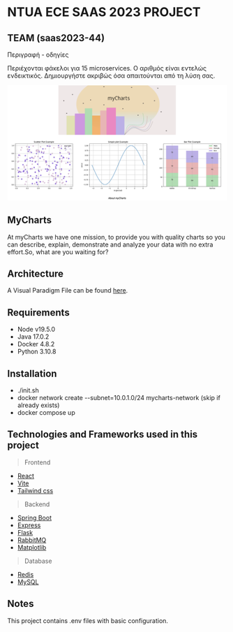 # NTUA ECE SAAS 2023 PROJECT
  
## TEAM (saas2023-44)
  
Περιγραφή - οδηγίες
  
Περιέχονται φάκελοι για 15 microservices. Ο αριθμός είναι εντελώς ενδεικτικός. Δημιουργήστε ακριβώς όσα απαιτούνται από τη λύση σας.

![myChartsHome](myChartsHome.png)

## MyCharts

At myCharts we have one mission, to provide you with quality charts so you can describe, explain, demonstrate and analyze your data with no extra effort.So, what are you waiting for?

## Architecture

A Visual Paradigm File can be found [here](/architecture/).

## Requirements

* Node v19.5.0
* Java 17.0.2
* Docker 4.8.2
* Python 3.10.8

## Installation

* ./init.sh
* docker network create --subnet=10.0.1.0/24 mycharts-network (skip if already exists)
* docker compose up

## Technologies and Frameworks used in this project

> Frontend
* [React](https://react.dev/)
* [Vite](https://vitejs.dev/)
* [Tailwind css](https://tailwindcss.com/)

> Backend 
* [Spring Boot](https://spring.io/projects/spring-boot)
* [Express](https://expressjs.com/)
* [Flask](https://flask.palletsprojects.com/en/2.3.x/)
* [RabbitMQ](https://www.rabbitmq.com/)
* [Matplotlib](https://matplotlib.org/)

> Database
* [Redis](https://redis.io/)
* [MySQL](https://www.mysql.com/)

## Notes

This project contains .env files with basic configuration.






  
  
  
